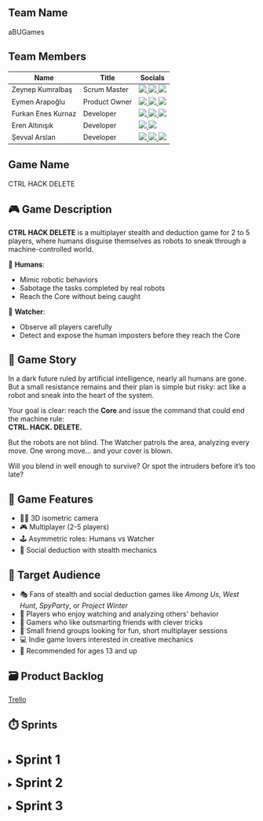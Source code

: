 ## Team Name
aBUGames

## Team Members

| Name               | Title          | Socials                                                                                                                                                                                                                                                                                                                                                                                                                                                                    |
|--------------------|----------------|----------------------------------------------------------------------------------------------------------------------------------------------------------------------------------------------------------------------------------------------------------------------------------------------------------------------------------------------------------------------------------------------------------------------------------------------------------------------------|
| Zeynep Kumralbaş   | Scrum Master   | <a href="https://www.linkedin.com/in/zeynep-kumralbas/"><img src="https://cdn.jsdelivr.net/gh/devicons/devicon/icons/linkedin/linkedin-original.svg" width="24"/>                  <a href="https://github.com/ZeynepKumralbas"><img src="https://cdn.jsdelivr.net/gh/devicons/devicon/icons/github/github-original.svg" width="24"/>       <a href="https://zeynepkumralbas.itch.io/"><img src="https://static.itch.io/images/itchio-textless-black.svg" width="24"/></a> |
| Eymen Arapoğlu     | Product Owner  | <a href="https://www.linkedin.com/in/eymen-arapo%C4%9Flu-3543a8262/"><img src="https://cdn.jsdelivr.net/gh/devicons/devicon/icons/linkedin/linkedin-original.svg" width="24"/>     <a href="https://github.com/Eymen179"><img src="https://cdn.jsdelivr.net/gh/devicons/devicon/icons/github/github-original.svg" width="24"/>              <a href="https://eymen179.itch.io/"><img src="https://static.itch.io/images/itchio-textless-black.svg" width="24"/></a>        |
| Furkan Enes Kurnaz | Developer      | <a href="https://www.linkedin.com/in/furkan-enes-kurnaz-906999236/"><img src="https://cdn.jsdelivr.net/gh/devicons/devicon/icons/linkedin/linkedin-original.svg" width="24"/>      <a href="https://github.com/FurkanEnesKurnaz"><img src="https://cdn.jsdelivr.net/gh/devicons/devicon/icons/github/github-original.svg" width="24"/>      <a href="https://furkankurnaz.itch.io/"><img src="https://static.itch.io/images/itchio-textless-black.svg" width="24"/></a>    |
| Eren Altınışık     | Developer      | <a href="https://www.linkedin.com/in/erenaltinisik/"><img src="https://cdn.jsdelivr.net/gh/devicons/devicon/icons/linkedin/linkedin-original.svg" width="24"/>                     <a href="https://github.com/goldenlight97"><img src="https://cdn.jsdelivr.net/gh/devicons/devicon/icons/github/github-original.svg" width="24"/>                                                                                                                                        |
| Şevval Arslan      | Developer      | <a href="https://www.linkedin.com/in/%C5%9Fevval-arslan-039526256/"><img src="https://cdn.jsdelivr.net/gh/devicons/devicon/icons/linkedin/linkedin-original.svg" width="24"/>      <a href="http://github.com/iamsevval"><img src="https://cdn.jsdelivr.net/gh/devicons/devicon/icons/github/github-original.svg" width="24"/>              <a href="https://sevvalarslan.itch.io"><img src="https://static.itch.io/images/itchio-textless-black.svg" width="24"/></a>     |


## Game Name
CTRL HACK DELETE

## 🎮 Game Description
**CTRL HACK DELETE** is a multiplayer stealth and deduction game  for 2 to 5 players, where humans disguise themselves as robots to sneak through a machine-controlled world.

👤 **Humans**:
- Mimic robotic behaviors
- Sabotage the tasks completed by real robots
- Reach the Core without being caught

🔎 **Watcher**:
- Observe all players carefully
- Detect and expose the human imposters before they reach the Core

## 📖 Game Story
In a dark future ruled by artificial intelligence, nearly all humans are gone.  
But a small resistance remains  and their plan is simple but risky: act like a robot and sneak into the heart of the system.

Your goal is clear: reach the **Core** and issue the command that could end the machine rule:  
**CTRL. HACK. DELETE.**

But the robots are not blind. The Watcher patrols the area, analyzing every move. 
One wrong move... and your cover is blown.

Will you blend in well enough to survive? Or spot the intruders before it’s too late?

## 🧩 Game Features
- 🧍‍♂️ 3D isometric camera  
- 🎮 Multiplayer (2-5 players)
- 🕹️ Asymmetric roles: Humans vs Watcher
- 🧠 Social deduction with stealth mechanics

## 🎯 Target Audience
- 🎭 Fans of stealth and social deduction games like *Among Us*, *West Hunt*, *SpyParty*, or *Project Winter*  
- 👀 Players who enjoy watching and analyzing others' behavior  
- 🧠 Gamers who like outsmarting friends with clever tricks  
- 👥 Small friend groups looking for fun, short multiplayer sessions  
- 💻 Indie game lovers interested in creative mechanics  
- 🔞 Recommended for ages 13 and up

## 🗃️ Product Backlog
[Trello](https://trello.com/invite/b/68582bb91c557a8922e77594/ATTIdcd19b358bfb2d774811755d1cf56501AEFE1FCE/yzta-bootcamp)

## ⏱️ Sprints
<br/>
<details>
  <summary><span style="font-size: 1.8em; font-weight: bold;"><strong> Sprint 1 </strong> </span></summary>
  <br/>

  <span style="font-size: 1.3em; font-weight: bold;"><strong>Sprint Notes:</strong></span>
  <ul>
    <li>The first sprint runs from 21.06.2025 to 06.07.2025.</li>
    <li>The team will spend the first 4 days deciding on the game and its core concept. Once finalized, development tasks will begin.</li>
    <li>WhatsApp is chosen for daily communication, and Slack will be used for meetings.</li>
    <li>Trello is selected as the project management tool.</li>
    <li>The Unity version 2022.3.62f1 is selected for development.</li>
    <li>All project-related documents-such as the GDD, assets, and useful tutorial links-are being collected in a shared drive, which will be made available here at the end of the project.</li>
    <li>Responsibilities, including coding/development and design tasks, are assigned and shared among team members for this sprint.</li>
      <li>
      The goals for this sprint include:
      <ul>
        <li>Finding character and environment assets related to the game concept,</li>
        <li>Setting up the multiplayer system and enabling 2-player control,</li>
        <li>Developing NPCs that move around randomly,</li>
        <li>Designing a basic game scene, and</li>
        <li>Creating the main menu.</li>
      </ul>
    </li>
    <li>
      By the end of the sprint, the team aims to deliver a playable multiplayer prototype, featuring:
      <ul>
        <li>Basic assets,</li>
        <li>A functional main menu, and</li>
        <li>NPCs that wander randomly within the game scene.</li>
      </ul>
    </li>
    <li> Potential risks include slower progress from team members who are currently working or attending job interviews.
    </li>
    <li>
      Project Structure & Planning:
      <ul>
        <li>User personas and user stories are documented alongside the project backlog in Trello.</li>
        <li>Each user story is linked to a user persona; each task is associated with a specific user story.</li>
        <li>All tasks are assigned to one of the three sprints based on development priorities.</li>
      </ul>
    </li>
  </ul>

  <span style="font-size: 1.3em; font-weight: bold;"><strong>Estimated Points to Complete:</strong></span>
    38/164

  <span style="font-size: 1.3em; font-weight: bold;"><strong>Point Completion Logic:</strong></span>
  To estimate the effort required for each task, we adopted the Fibonacci-based point system (1, 2, 3, 5, 8). We chose this approach because it effectively captures the relative complexity and inherent uncertainty of tasks better than strict time-based estimates.
  As a newly formed team working with unfamiliar systems-such as multiplayer networking, NPC behaviors, and synchronized interactions-we anticipate unpredictability in assessing task difficulty. The Fibonacci sequence’s increasing gaps allow us to naturally express this uncertainty by giving larger tasks proportionally greater weight.
  This method also promotes better communication and shared understanding within the team, as it encourages discussion about task scope and complexity rather than exact time predictions, which are often unreliable in our context. By focusing on relative effort instead of absolute hours, we can plan sprints more clearly, balance workloads more effectively, and adapt quickly as our knowledge improves throughout development.
  Overall, Fibonacci estimation aligns well with our team’s experience level and project nature, making it a practical and flexible choice for managing effort estimation.    

  <span style="font-size: 1.3em; font-weight: bold;"><strong>Daily Scrum:</strong></span>
  Daily updates and quick discussions are shared through WhatsApp, and meetings take place on Slack. <a href="https://github.com/ZeynepKumralbas/CtrlHackDelete/tree/main/ProjectManagement/Sprint1/DailyScrum" target="_blank">Sprint 1 Daily Scrum</a>

  <span style="font-size: 1.3em; font-weight: bold;"><strong>Sprint Board Update:</strong></span>
  Task categories on the Trello board are color-coded for clarity:

  <p align="center">
    <img src="https://raw.githubusercontent.com/ZeynepKumralbas/CtrlHackDelete/refs/heads/main/ProjectManagement/Sprint1/TrelloBoard/ColorLegend.png" alt="Trello Board Color Legend" style="width:50%;"  />
    <br/><em>Figure 1.1: Trello Board Color Legend</em>
  </p>

  <p align="center">
    <img src="https://raw.githubusercontent.com/ZeynepKumralbas/CtrlHackDelete/main/ProjectManagement/Sprint1/TrelloBoard/TrelloBoardUpdate.png" alt="Trello Board" width="400" />
    <br/><em>Figure 1.2: Trello Board</em>
  </p>

  <br/>
  <span style="font-size: 1.3em; font-weight: bold;"><strong>Game Status Screenshots:</strong></span>
  <br/>
  <br/>
  <p align="center">
    <img src="https://raw.githubusercontent.com/ZeynepKumralbas/CtrlHackDelete/main/ProjectManagement/Sprint1/GameStatusScreenshots/RobotAsset.png" alt="Robot Asset" width="400" />
    <br/><em>Figure 1.3: Robot Asset</em>
  </p>

  <p align="center">
    <img src="https://raw.githubusercontent.com/ZeynepKumralbas/CtrlHackDelete/main/ProjectManagement/Sprint1/GameStatusScreenshots/MenuFindRoom.png" alt="Find Room" width="400"/>
    <br/><em>Figure 1.4: Find Room Menu</em>
  </p>

  <p align="center">
    <img src="https://raw.githubusercontent.com/ZeynepKumralbas/CtrlHackDelete/main/ProjectManagement/Sprint1/GameStatusScreenshots/MenuTeamSelection.png" alt="Team Selection Menu" width="400"/>
    <br/><em>Figure 1.5: Team Selection Menu</em>
  </p>

  <p align="center">
    <img src="https://raw.githubusercontent.com/ZeynepKumralbas/CtrlHackDelete/main/ProjectManagement/Sprint1/GameStatusScreenshots/GameWith2OnlinePlayers.png" alt="Game Scene with 2 Online Players" width="400"/>
    <br/><em>Figure 1.6: Game Scene with 2 Online Players</em>
  </p>

  <p align="center">
    <img src="https://raw.githubusercontent.com/ZeynepKumralbas/CtrlHackDelete/main/ProjectManagement/Sprint1/GameStatusScreenshots/NPCsWanderingAround.png" alt="NPCs Wandering Around" width="400"/>
    <br/><em>Figure 1.7: NPCs Wandering Around</em>
  </p>
    
  <br/>
  <span style="font-size: 1.3em; font-weight: bold;"><strong>Sprint Review:</strong></span>
  During Sprint 1, the team aimed to build the foundation of the game by setting up the multiplayer infrastructure, implementing character control, NPC movement, developing the team selection menu, and designing the main menu.
  Most of the planned goals were successfully completed and integrated into a playable prototype. Minor bugs remain, which will be addressed in Sprint 2.
  Due to limited availability of some team members, caused by ongoing work or interview commitments, the team was able to complete 31 out of the estimated 38 points for this sprint, still covering nearly all core objectives.

  <br/>
  <br/>
  <span style="font-size: 1.3em; font-weight: bold;"><strong>Sprint Retrospective:</strong></span>
  During this sprint, the team collaborated effectively and successfully met most of the planned goals. However, two main challenges were identified:
  <ul>
    <li><strong>File Management:</strong> Some difficulties occurred during merge operations due to inconsistent or unclear file naming conventions. A clearer and unified naming strategy will be adopted for future work.</li>
    <li><strong>Time Constraints:</strong> Certain members had limited availability due to professional responsibilities. To address this, one team member has been assigned to support their workload-particularly focusing on UI/design tasks-in the upcoming sprint.</li>
  </ul>
  <p>These insights will help guide improvements in workflow and collaboration throughout the rest of the project.</p>
  </details>


<br/>
<details>
  <summary><span style="font-size: 1.8em; font-weight: bold;"><strong> Sprint 2 </strong> </span></summary>
  <br/>

  <span style="font-size: 1.3em; font-weight: bold;"><strong>Sprint Notes:</strong></span>
  <ul>
    <li>The second sprint runs from 07.07.2025 to 20.07.2025.</li>
    <li>The team decided to meet daily to speed up the development process and resolve blockers more efficiently.</li>
    <li>WhatsApp is used for daily updates, while Slack is used for regular meetings.<li>
      The goals for this sprint include:
      <ul>
        <li>Testing the game developed during Sprint 1 and fixing any identified bugs,</li>
        <li>Developing the Watcher role and its interaction with players,</li>
        <li>Implementing the player sabotage mechanic towards the Watcher,</li>
        <li>Creating task-based NPCs with animation support,</li>
        <li>Designing and refining the game scene, and</li>
        <li>Improving the main menu UI.</li>
      </ul>
    <li>
      By the end of the sprint, the team aims to deliver a playable multiplayer prototype, featuring:
      <ul>
        <li>Player and Watcher interaction,</li>
        <li>Task-based NPCs functioning within the game scene,</li>
        <li>A fully designed and functional main menu, and</li>
        <li>A complete game environment where the main gameplay takes place.</li>
      </ul>
    </li>
  <li> Potential risks include slower progress from the team members who are currently working.

    
  </ul>

  <span style="font-size: 1.3em; font-weight: bold;"><strong>Estimated Points to Complete:</strong></span>
   79/133

  <span style="font-size: 1.3em; font-weight: bold;"><strong>Point Completion Logic:</strong></span>
  The task points were estimated using the Fibonacci-based point system.
  A total of 133 points remain across Sprint 2 and Sprint 3.
  For this sprint, 79 points were planned, including 7 points carried over from Sprint 1 and 72 points newly assigned to Sprint 2.

  <span style="font-size: 1.3em; font-weight: bold;"><strong>Daily Scrum:</strong></span>
  Daily updates and quick discussions are shared through WhatsApp, and meetings take place on Slack. <a href="https://github.com/ZeynepKumralbas/CtrlHackDelete/tree/main/ProjectManagement/Sprint2/DailyScrum" target="_blank">Sprint 2 Daily Scrum</a>

  <span style="font-size: 1.3em; font-weight: bold;"><strong>Sprint Board Update:</strong></span>
  Task categories on the Trello board are updated. Color-coding is used to clearly indicate task status and priority:
  <p align="center">
    <img src="https://raw.githubusercontent.com/ZeynepKumralbas/CtrlHackDelete/refs/heads/main/ProjectManagement/Sprint2/TrelloBoard/ColorLegend.png" alt="Trello Board Color Legend" style="width:50%;"  />
    <br/><em>Figure 2.1: Trello Board Color Legend</em>
  </p>

  <p align="center">
    <img src="https://raw.githubusercontent.com/ZeynepKumralbas/CtrlHackDelete/refs/heads/main/ProjectManagement/Sprint2/TrelloBoard/TrelloBoardUpdate.png" alt="Trello Board Color Legend" style="width:50%;"  />
    <br/><em>Figure 2.2: Trello Board</em>
  </p>

  <br/>
  <span style="font-size: 1.3em; font-weight: bold;"><strong>Game Status Screenshots:</strong></span>
  <br/>
  <br/>

  <p align="center">
    <img src="https://raw.githubusercontent.com/ZeynepKumralbas/CtrlHackDelete/refs/heads/main/ProjectManagement/Sprint2/GameStatusScreenshots/WatcherAndRobotAssets.png" alt="Robot Asset" width="400" />
    <br/><em>Figure 2.3: Watcher and Robot Asset</em>
  </p>

  <p align="center">
    <img src="https://raw.githubusercontent.com/ZeynepKumralbas/CtrlHackDelete/refs/heads/main/ProjectManagement/Sprint2/GameStatusScreenshots/MainMenu.jpeg" alt="Robot Asset" width="400" />
    <br/><em>Figure 2.4: Main Menu</em>
  </p>

  <p align="center">
    <img src="https://raw.githubusercontent.com/ZeynepKumralbas/CtrlHackDelete/refs/heads/main/ProjectManagement/Sprint2/GameStatusScreenshots/TeamSelection.jpeg" alt="Robot Asset" width="400" />
    <br/><em>Figure 2.5: Team Selection Menu</em>
  </p>

  <p align="center">
    <img src="https://raw.githubusercontent.com/ZeynepKumralbas/CtrlHackDelete/refs/heads/main/ProjectManagement/Sprint2/GameStatusScreenshots/WatcherSabotage1.png" alt="Robot Asset" width="400" />
    <br/><em>Figure 2.6: Human Sabotage 1 to Watcher</em>
  </p>

  <p align="center">
    <img src="https://raw.githubusercontent.com/ZeynepKumralbas/CtrlHackDelete/refs/heads/main/ProjectManagement/Sprint2/GameStatusScreenshots/WatcherSabotage2.png" alt="Robot Asset" width="400" />
    <br/><em>Figure 2.7: Human Sabotage 2 to Watcher</em>
  </p>

  <p align="center">
    <img src="https://raw.githubusercontent.com/ZeynepKumralbas/CtrlHackDelete/refs/heads/main/ProjectManagement/Sprint2/GameStatusScreenshots/WatcherSabotage3.png" alt="Robot Asset" width="400" />
    <br/><em>Figure 2.8: Human Sabotage 3 to Watcher</em>
  </p>

  <p align="center">
    <img src="https://raw.githubusercontent.com/ZeynepKumralbas/CtrlHackDelete/refs/heads/main/ProjectManagement/Sprint2/GameStatusScreenshots/TaskBasedNPC.png" alt="Robot Asset" width="400" />
    <br/><em>Figure 2.9: Task-based NPCs</em>
  </p>

  <p align="center">
    <img src="http://raw.githubusercontent.com/ZeynepKumralbas/CtrlHackDelete/refs/heads/main/ProjectManagement/Sprint2/GameStatusScreenshots/GameScene.png" alt="Robot Asset" width="400" />
    <br/><em>Figure 2.10: Basic Game Scene</em>
  </p>

  <br/>
  <span style="font-size: 1.3em; font-weight: bold;"><strong>Sprint Review:</strong></span>
    The team aimed to implement Watcher control mechanics, task-based NPCs, the sabotage system, enhancements to the main menu and designing the environment.
    Most of the planned goals were successfully completed and integrated into the game. A new playable prototype now includes NPCs with basic task-based behaviors and Watcher-player interactions.
    Minor bugs and optimization issues were noted and will be addressed during Sprint 3.
    Some tasks planned for Sprint 2 could not be completed due to the environment not being fully implemented.
    All remaining tasks from Sprint 1 have been completed.
    The team was able to complete 57 out of the estimated 79 points for this sprint.
  <br/>
  <br/>
  <span style="font-size: 1.3em; font-weight: bold;"><strong>Sprint Retrospective:</strong></span>
  <ul>  
    <li>The team maintained strong collaboration, and daily communication helped resolve blockers quickly.</li>
    <li>As development progressed and the need for multiple developers to now work within the same scene, potential merge conflicts became a concern.</li>
    <li>To minimize these conflicts, the team decided to work with modular prefabs inside the shared scene, allowing individual components to be edited independently.</li>
    <li>The remaining tasks from Sprint 2 have been prioritized and are scheduled for completion in the early days of Sprint 3.</li>
  </ul>
</details>

<br/>
<details>
  <summary><span style="font-size: 1.8em; font-weight: bold;"><strong> Sprint 3 </strong> </span></summary>
  <br/>

  <span style="font-size: 1.3em; font-weight: bold;"><strong>Sprint Notes:</strong></span>
  <ul>
    <li>The third sprint runs from 21.07.2025 to 03.08.2025.</li>
    <li>WhatsApp is used for daily updates, while Slack is used for regular meetings.<li>
      The goals for this sprint include:
      <ul>
        <li>Testing the game developed during Sprint 2 and fixing any identified bugs,</li>
        <li>Complete any unfinished tasks from Sprint 2 in the early days of Sprint 3,</li>
        <li>Integrate VFX and sound effects to enhance game feedback and atmosphere,</li>
        <li>Establish the narrative structure of the game through cutscenes,</li>
        <li>Conduct multiplayer testing, including synchronization of the players,</li>
        <li>Perform final polishing to improve overall gameplay experience.</li>
      </ul>
    <li>
      By the end of the sprint, the team aims to deliver a playable multiplayer prototype, featuring:
      <ul>
        <li>A fully implemented and tested game,</li>
        <li>Functional Human (imposter), NPC and Watcher mechanics,</li>
        <li>Integrated cutscenes, VFX, and audio for a complete game experience.</li>
      </ul>
    </li>
  <li> Potential risks include slower progress from the team members who are currently working.

    
  </ul>

  <span style="font-size: 1.3em; font-weight: bold;"><strong>Estimated Points to Complete:</strong></span>
   76/76

  <span style="font-size: 1.3em; font-weight: bold;"><strong>Point Completion Logic:</strong></span>
  The task points were estimated using the Fibonacci-based point system.
  A total of 76 points remain across Sprint 3.
  For this sprint, 76 points were planned, including 22 points carried over from Sprint 2 and 55 points newly assigned to Sprint 3.

  <span style="font-size: 1.3em; font-weight: bold;"><strong>Daily Scrum:</strong></span>
  Daily updates and quick discussions are shared through WhatsApp, and meetings take place on Slack. <a href="https://github.com/ZeynepKumralbas/CtrlHackDelete/tree/main/ProjectManagement/Sprint3/DailyScrum" target="_blank">Sprint 3 Daily Scrum</a>

  <span style="font-size: 1.3em; font-weight: bold;"><strong>Sprint Board Update:</strong></span>

  Task categories on the Trello board unchanged. Color-coding is used to clearly indicate task status and priority:
  <p align="center">
    <img src="https://raw.githubusercontent.com/ZeynepKumralbas/CtrlHackDelete/refs/heads/main/ProjectManagement/Sprint3/TrelloBoard/ColorLegend.png" alt="Trello Board Color Legend" style="width:50%;"  />
    <br/><em>Figure 3.1: Trello Board Color Legend</em>
  </p>
  
<!--
  <p align="center">
    <img src="https://raw.githubusercontent.com/ZeynepKumralbas/CtrlHackDelete/refs/heads/main/ProjectManagement/Sprint2/TrelloBoard/TrelloBoardUpdate.png" alt="Trello Board Color Legend" style="width:50%;"  />
    <br/><em>Figure 3.2: Trello Board</em>
  </p>
  -->

  <br/>
  <span style="font-size: 1.3em; font-weight: bold;"><strong>Game Status Screenshots:</strong></span>
  <br/>
  <br/>

  <!--
  <p align="center">
    <img src="https://raw.githubusercontent.com/ZeynepKumralbas/CtrlHackDelete/refs/heads/main/ProjectManagement/Sprint2/GameStatusScreenshots/WatcherAndRobotAssets.png" alt="Robot Asset" width="400" />
    <br/><em>Figure 2.3: Watcher and Robot Asset</em>
  </p>

  <p align="center">
    <img src="https://raw.githubusercontent.com/ZeynepKumralbas/CtrlHackDelete/refs/heads/main/ProjectManagement/Sprint2/GameStatusScreenshots/MainMenu.jpeg" alt="Robot Asset" width="400" />
    <br/><em>Figure 2.4: Main Menu</em>
  </p>

  <p align="center">
    <img src="https://raw.githubusercontent.com/ZeynepKumralbas/CtrlHackDelete/refs/heads/main/ProjectManagement/Sprint2/GameStatusScreenshots/TeamSelection.jpeg" alt="Robot Asset" width="400" />
    <br/><em>Figure 2.5: Team Selection Menu</em>
  </p>

  <p align="center">
    <img src="https://raw.githubusercontent.com/ZeynepKumralbas/CtrlHackDelete/refs/heads/main/ProjectManagement/Sprint2/GameStatusScreenshots/WatcherSabotage1.png" alt="Robot Asset" width="400" />
    <br/><em>Figure 2.6: Human Sabotage 1 to Watcher</em>
  </p>

  <p align="center">
    <img src="https://raw.githubusercontent.com/ZeynepKumralbas/CtrlHackDelete/refs/heads/main/ProjectManagement/Sprint2/GameStatusScreenshots/WatcherSabotage2.png" alt="Robot Asset" width="400" />
    <br/><em>Figure 2.7: Human Sabotage 2 to Watcher</em>
  </p>

  <p align="center">
    <img src="https://raw.githubusercontent.com/ZeynepKumralbas/CtrlHackDelete/refs/heads/main/ProjectManagement/Sprint2/GameStatusScreenshots/WatcherSabotage3.png" alt="Robot Asset" width="400" />
    <br/><em>Figure 2.8: Human Sabotage 3 to Watcher</em>
  </p>

  <p align="center">
    <img src="https://raw.githubusercontent.com/ZeynepKumralbas/CtrlHackDelete/refs/heads/main/ProjectManagement/Sprint2/GameStatusScreenshots/TaskBasedNPC.png" alt="Robot Asset" width="400" />
    <br/><em>Figure 2.9: Task-based NPCs</em>
  </p>

  <p align="center">
    <img src="http://raw.githubusercontent.com/ZeynepKumralbas/CtrlHackDelete/refs/heads/main/ProjectManagement/Sprint2/GameStatusScreenshots/GameScene.png" alt="Robot Asset" width="400" />
    <br/><em>Figure 2.10: Basic Game Scene</em>
  </p>
  -->
  
  <br/>
  <span style="font-size: 1.3em; font-weight: bold;"><strong>Sprint Review:</strong></span>
    The team focused on finalizing the gameplay mechanics, integrating audio, polishing the overall gameplay experience, and delivering a stable multiplayer game. 
    Planned goals, including all remaining tasks from Sprint 2 and tasks defined in Sprint 3, were successfully completed and integrated into the game. 
    A final playable version of the game now includes the core mechanics envisioned in the GDD.
    The team was able to complete ... out of the estimated 76 points for this sprint.
  <br/>
  <br/>
  <span style="font-size: 1.3em; font-weight: bold;"><strong>Sprint Retrospective:</strong></span>
  <ul>  
    <li>The team maintained strong collaboration, and daily communication helped resolve blockers quickly.</li>
    <li>More time could have been allocated for balancing gameplay and testing edge cases.</li>
    <li>As the final sprint of the project, team members congratulated each other for their collaboration and dedication throughout the development process.</li>
  </ul>
</details>
